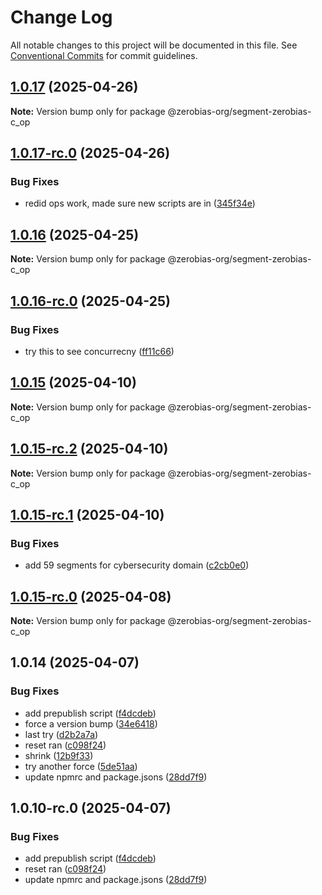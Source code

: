 # Change Log

All notable changes to this project will be documented in this file.
See [Conventional Commits](https://conventionalcommits.org) for commit guidelines.

## [1.0.17](https://github.com/zerobias-org/segment/compare/@zerobias-org/segment-zerobias-c_op@1.0.17-rc.0...@zerobias-org/segment-zerobias-c_op@1.0.17) (2025-04-26)

**Note:** Version bump only for package @zerobias-org/segment-zerobias-c_op





## [1.0.17-rc.0](https://github.com/zerobias-org/segment/compare/@zerobias-org/segment-zerobias-c_op@1.0.16...@zerobias-org/segment-zerobias-c_op@1.0.17-rc.0) (2025-04-26)


### Bug Fixes

* redid ops work, made sure new scripts are in ([345f34e](https://github.com/zerobias-org/segment/commit/345f34ec926029dc141943b3e321676adb4a2888))





## [1.0.16](https://github.com/zerobias-org/segment/compare/@zerobias-org/segment-zerobias-c_op@1.0.16-rc.0...@zerobias-org/segment-zerobias-c_op@1.0.16) (2025-04-25)

**Note:** Version bump only for package @zerobias-org/segment-zerobias-c_op





## [1.0.16-rc.0](https://github.com/zerobias-org/segment/compare/@zerobias-org/segment-zerobias-c_op@1.0.15...@zerobias-org/segment-zerobias-c_op@1.0.16-rc.0) (2025-04-25)


### Bug Fixes

* try this to see concurrecny ([ff11c66](https://github.com/zerobias-org/segment/commit/ff11c66d67cb9f185098fd640d4139178d29ae22))





## [1.0.15](https://github.com/zerobias-org/segment/compare/@zerobias-org/segment-zerobias-c_op@1.0.15-rc.2...@zerobias-org/segment-zerobias-c_op@1.0.15) (2025-04-10)

**Note:** Version bump only for package @zerobias-org/segment-zerobias-c_op





## [1.0.15-rc.2](https://github.com/zerobias-org/segment/compare/@zerobias-org/segment-zerobias-c_op@1.0.15-rc.1...@zerobias-org/segment-zerobias-c_op@1.0.15-rc.2) (2025-04-10)

**Note:** Version bump only for package @zerobias-org/segment-zerobias-c_op





## [1.0.15-rc.1](https://github.com/zerobias-org/segment/compare/@zerobias-org/segment-zerobias-c_op@1.0.15-rc.0...@zerobias-org/segment-zerobias-c_op@1.0.15-rc.1) (2025-04-10)


### Bug Fixes

* add 59 segments for cybersecurity domain ([c2cb0e0](https://github.com/zerobias-org/segment/commit/c2cb0e0c1f1eabb51d7f5a6ae6db98c1516fcdbe))





## [1.0.15-rc.0](https://github.com/zerobias-org/segment/compare/@zerobias-org/segment-zerobias-c_op@1.0.14...@zerobias-org/segment-zerobias-c_op@1.0.15-rc.0) (2025-04-08)

**Note:** Version bump only for package @zerobias-org/segment-zerobias-c_op





## 1.0.14 (2025-04-07)


### Bug Fixes

* add prepublish  script ([f4dcdeb](https://github.com/zerobias-org/segment/commit/f4dcdebd8680d01e015ebc89587a9f70d641afe4))
* force a version bump ([34e6418](https://github.com/zerobias-org/segment/commit/34e6418d078a9f5caf40c511a89dcf0bdb606dc7))
* last try ([d2b2a7a](https://github.com/zerobias-org/segment/commit/d2b2a7afeca45e2d7ca0beaa1e1bed46a09a82c4))
* reset ran ([c098f24](https://github.com/zerobias-org/segment/commit/c098f240eaf5c840d8c595e05e0ad4eee510fe71))
* shrink ([12b9f33](https://github.com/zerobias-org/segment/commit/12b9f3366b3d0b69018a20f5b5f01d86ad87753f))
* try another force ([5de51aa](https://github.com/zerobias-org/segment/commit/5de51aa6220d857f3e235e2a0c7557b40ee8e5e3))
* update npmrc and package.jsons ([28dd7f9](https://github.com/zerobias-org/segment/commit/28dd7f9ea06676c82b88aabf586f5bb6b974bf3b))





## 1.0.10-rc.0 (2025-04-07)


### Bug Fixes

* add prepublish  script ([f4dcdeb](https://github.com/zerobias-org/segment/commit/f4dcdebd8680d01e015ebc89587a9f70d641afe4))
* reset ran ([c098f24](https://github.com/zerobias-org/segment/commit/c098f240eaf5c840d8c595e05e0ad4eee510fe71))
* update npmrc and package.jsons ([28dd7f9](https://github.com/zerobias-org/segment/commit/28dd7f9ea06676c82b88aabf586f5bb6b974bf3b))
